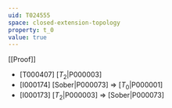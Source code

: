 ```yaml
---
uid: T024555
space: closed-extension-topology
property: t_0
value: true
---
```

[[Proof]]

* [T000407] [$T_2$|P000003]
* [I000174] [Sober|P000073] => [$T_0$|P000001]
* [I000173] [$T_2$|P000003] => [Sober|P000073]

